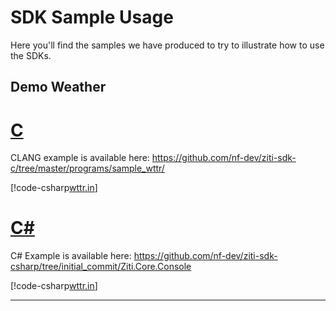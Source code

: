 # SDK Sample Usage

Here you'll find the samples we have produced to try to illustrate how to use the SDKs.

## Demo Weather

# [C](#tab/clang)

CLANG example is available here: https://github.com/nf-dev/ziti-sdk-c/tree/master/programs/sample_wttr/

[!code-csharp[wttr.in](../../../ziti-sdk-c/programs/sample_wttr/sample_wttr.c)]

# [C#](#tab/csharp)

C# Example is available here: https://github.com/nf-dev/ziti-sdk-csharp/tree/initial_commit/Ziti.Core.Console

[!code-csharp[wttr.in](../../../ziti-sdk-csharp/Ziti.Core.Console/Program.cs)]

***
